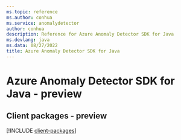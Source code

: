 ```yaml
---
ms.topic: reference
ms.author: conhua
ms.service: anomalydetector
author: conhua
description: Reference for Azure Anomaly Detector SDK for Java
ms.devlang: java
ms.data: 08/27/2022
title: Azure Anomaly Detector SDK for Java
---
```

# Azure Anomaly Detector SDK for Java - preview

## Client packages - preview
[!INCLUDE [client-packages](anomaly-detector-client-index.md)]